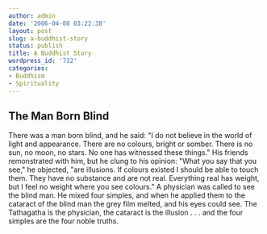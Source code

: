 ```yaml
---
author: admin
date: '2006-04-08 03:22:38'
layout: post
slug: a-buddhist-story
status: publish
title: A Buddhist Story
wordpress_id: '732'
categories:
- Buddhism
- Spirituality
---
```


## The Man Born Blind

There was a man born blind, and he said: "I do not believe in the world
of light and appearance. There are no colours, bright or somber. There
is no sun, no moon, no stars. No one has witnessed these things." His
friends remonstrated with him, but he clung to his opinion: "What you
say that you see," he objected, "are illusions. If colours existed I
should be able to touch them. They have no substance and are not real.
Everything real has weight, but I feel no weight where you see colours."
A physician was called to see the blind man. He mixed four simples, and
when he applied them to the cataract of the blind man the grey film
melted, and his eyes could see. The Tathagatha is the physician, the
cataract is the illusion . . . and the four simples are the four noble
truths.
